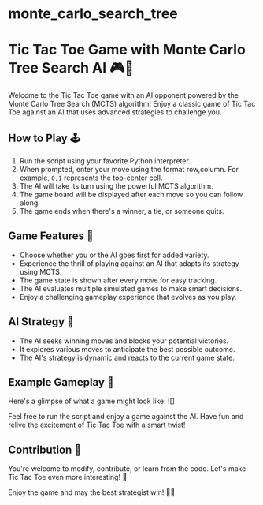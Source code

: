 # monte_carlo_search_tree
# Tic Tac Toe Game with Monte Carlo Tree Search AI 🎮🤖

Welcome to the Tic Tac Toe game with an AI opponent powered by the Monte Carlo Tree Search (MCTS) algorithm! Enjoy a classic game of Tic Tac Toe against an AI that uses advanced strategies to challenge you.

## How to Play 🕹️
1. Run the script using your favorite Python interpreter.
2. When prompted, enter your move using the format row,column. For example, `0,1` represents the top-center cell.
3. The AI will take its turn using the powerful MCTS algorithm.
4. The game board will be displayed after each move so you can follow along.
5. The game ends when there's a winner, a tie, or someone quits.

## Game Features 🎉
- Choose whether you or the AI goes first for added variety.
- Experience the thrill of playing against an AI that adapts its strategy using MCTS.
- The game state is shown after every move for easy tracking.
- The AI evaluates multiple simulated games to make smart decisions.
- Enjoy a challenging gameplay experience that evolves as you play.

## AI Strategy 🤯
- The AI seeks winning moves and blocks your potential victories.
- It explores various moves to anticipate the best possible outcome.
- The AI's strategy is dynamic and reacts to the current game state.

## Example Gameplay 🎲
Here's a glimpse of what a game might look like:
![]



Feel free to run the script and enjoy a game against the AI. Have fun and relive the excitement of Tic Tac Toe with a smart twist!

## Contribution 🤝
You're welcome to modify, contribute, or learn from the code. Let's make Tic Tac Toe even more interesting! 🚀

Enjoy the game and may the best strategist win! 🎉🤖

